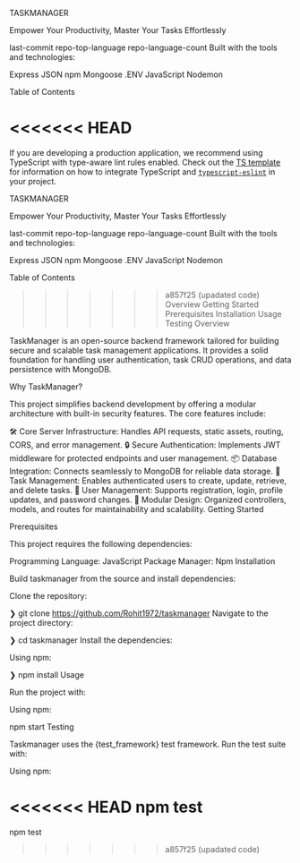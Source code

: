 TASKMANAGER

Empower Your Productivity, Master Your Tasks Effortlessly

last-commit repo-top-language repo-language-count
Built with the tools and technologies:

Express JSON npm Mongoose .ENV JavaScript Nodemon

Table of Contents

<<<<<<< HEAD
=======
If you are developing a production application, we recommend using TypeScript with type-aware lint rules enabled. Check out the [TS template](https://github.com/vitejs/vite/tree/main/packages/create-vite/template-react-ts) for information on how to integrate TypeScript and [`typescript-eslint`](https://typescript-eslint.io) in your project.


TASKMANAGER

Empower Your Productivity, Master Your Tasks Effortlessly

last-commit repo-top-language repo-language-count
Built with the tools and technologies:

Express JSON npm Mongoose .ENV JavaScript Nodemon

Table of Contents

>>>>>>> a857f25 (upadated code)
Overview
Getting Started
Prerequisites
Installation
Usage
Testing
Overview

TaskManager is an open-source backend framework tailored for building secure and scalable task management applications. It provides a solid foundation for handling user authentication, task CRUD operations, and data persistence with MongoDB.

Why TaskManager?

This project simplifies backend development by offering a modular architecture with built-in security features. The core features include:

🛠️ Core Server Infrastructure: Handles API requests, static assets, routing, CORS, and error management.
🔒 Secure Authentication: Implements JWT middleware for protected endpoints and user management.
📦 Database Integration: Connects seamlessly to MongoDB for reliable data storage.
📝 Task Management: Enables authenticated users to create, update, retrieve, and delete tasks.
👥 User Management: Supports registration, login, profile updates, and password changes.
🎯 Modular Design: Organized controllers, models, and routes for maintainability and scalability.
Getting Started

Prerequisites

This project requires the following dependencies:

Programming Language: JavaScript
Package Manager: Npm
Installation

Build taskmanager from the source and install dependencies:

Clone the repository:

❯ git clone https://github.com/Rohit1972/taskmanager
Navigate to the project directory:

❯ cd taskmanager
Install the dependencies:

Using npm:

❯ npm install
Usage

Run the project with:

Using npm:

npm start
Testing

Taskmanager uses the {test_framework} test framework. Run the test suite with:

Using npm:

<<<<<<< HEAD
npm test
=======
npm test
>>>>>>> a857f25 (upadated code)
